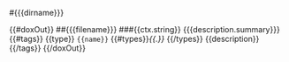 #{{{dirname}}}

{{#doxOut}}
##{{{filename}}}
###{{ctx.string}}
{{{description.summary}}}
{{#tags}}
{{type}} `{{name}}` {{#types}}*{{.}}* {{/types}} {{description}}
{{/tags}}
{{/doxOut}}